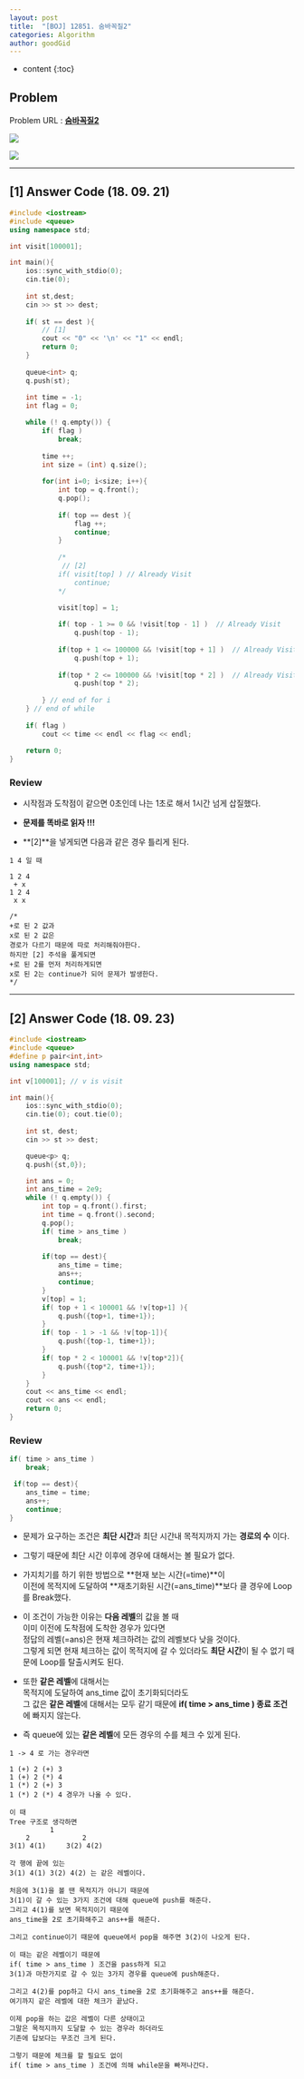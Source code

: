 ```yaml
---
layout: post
title:  "[BOJ] 12851. 숨바꼭질2"
categories: Algorithm
author: goodGid
---
```

* content
{:toc}

## Problem

Problem URL : **[숨바꼭질2](https://www.acmicpc.net/problem/12851)**












![](/assets/img/algorithm/12851_1.png)

![](/assets/img/algorithm/12851_2.png)

---


## [1] Answer Code (18. 09. 21)

``` cpp
#include <iostream>
#include <queue>
using namespace std;

int visit[100001];

int main(){
    ios::sync_with_stdio(0);
    cin.tie(0);
    
    int st,dest;
    cin >> st >> dest;
    
    if( st == dest ){
        // [1]
        cout << "0" << '\n' << "1" << endl;
        return 0;
    }
    
    queue<int> q;
    q.push(st);
    
    int time = -1;
    int flag = 0;

    while (! q.empty()) {
        if( flag )
            break;
        
        time ++;
        int size = (int) q.size();
        
        for(int i=0; i<size; i++){
            int top = q.front();
            q.pop();
            
            if( top == dest ){
                flag ++;
                continue;
            }
    
            /*
             // [2]
            if( visit[top] ) // Already Visit
                continue;
            */

            visit[top] = 1;
            
            if( top - 1 >= 0 && !visit[top - 1] )  // Already Visit
                q.push(top - 1);
            
            if(top + 1 <= 100000 && !visit[top + 1] )  // Already Visit
                q.push(top + 1);
            
            if(top * 2 <= 100000 && !visit[top * 2] )  // Already Visit
                q.push(top * 2);
            
        } // end of for i
    } // end of while
    
    if( flag )
        cout << time << endl << flag << endl;
    
    return 0;
}
```

### Review

* 시작점과 도착점이 같으면 0초인데 나는 1초로 해서 1시간 넘게 삽질했다. 

* **문제를 똑바로 읽자 !!!**

* **[2]**을 넣게되면 다음과 같은 경우 틀리게 된다.

```
1 4 일 때

1 2 4
 + x
1 2 4
 x x

/*
+로 된 2 값과
x로 된 2 값은 
경로가 다르기 때문에 따로 처리해줘야한다.
하지만 [2] 주석을 풀게되면
+로 된 2를 먼저 처리하게되면
x로 된 2는 continue가 되어 문제가 발생한다.
*/
```


---



## [2] Answer Code (18. 09. 23)

``` cpp
#include <iostream>
#include <queue>
#define p pair<int,int>
using namespace std;

int v[100001]; // v is visit

int main(){
    ios::sync_with_stdio(0);
    cin.tie(0); cout.tie(0);
    
    int st, dest;
    cin >> st >> dest;

    queue<p> q;
    q.push({st,0});

    int ans = 0;
    int ans_time = 2e9;
    while (! q.empty()) {
        int top = q.front().first;
        int time = q.front().second;
        q.pop();
        if( time > ans_time )
            break;
        
        if(top == dest){
            ans_time = time;
            ans++;
            continue;
        }
        v[top] = 1;
        if( top + 1 < 100001 && !v[top+1] ){
            q.push({top+1, time+1});
        }
        if( top - 1 > -1 && !v[top-1]){
            q.push({top-1, time+1});
        }
        if( top * 2 < 100001 && !v[top*2]){
            q.push({top*2, time+1});
        }
    }
    cout << ans_time << endl;
    cout << ans << endl;
    return 0;
}
```

### Review

``` cpp
if( time > ans_time )
    break;

 if(top == dest){
    ans_time = time;
    ans++;
    continue;
}
```

* 문제가 요구하는 조건은 **최단 시간**과 최단 시간내 목적지까지 가는 **경로의 수** 이다.

* 그렇기 때문에 최단 시간 이후에 경우에 대해서는 볼 필요가 없다. 

* 가지치기를 하기 위한 방법으로 **현재 보는 시간(=time)**이 <br> 이전에 목적지에 도달하여 **재초기화된 시간(=ans_time)**보다 클 경우에 Loop를 Break했다.

* 이 조건이 가능한 이유는 **다음 레벨**의 값을 볼 때 <br> 이미 이전에 도착점에 도착한 경우가 있다면 <br> 정답의 레벨(=ans)은 현재 체크하려는 값의 레벨보다 낮을 것이다. <br> 그렇게 되면 현재 체크하는 값이 목적지에 갈 수 있더라도 **최단 시간**이 될 수 없기 때문에 Loop를 탈출시켜도 된다.

* 또한 **같은 레벨**에 대해서는 <br> 목적지에 도달하여 ans_time 값이 초기화되더라도 <br> 그 값은 **같은 레벨**에 대해서는 모두 같기 때문에 **if( time > ans_time ) 종료 조건**에 빠지지 않는다.

* 즉 queue에 있는 **같은 레벨**에 모든 경우의 수를 체크 수 있게 된다.


```
1 -> 4 로 가는 경우라면

1 (+) 2 (+) 3
1 (+) 2 (*) 4
1 (*) 2 (+) 3
1 (*) 2 (*) 4 경우가 나올 수 있다.

이 때 
Tree 구조로 생각하면
          1
    2             2 
3(1) 4(1)     3(2) 4(2)

각 행에 끝에 있는
3(1) 4(1) 3(2) 4(2) 는 같은 레벨이다.

처음에 3(1)을 볼 땐 목적지가 아니기 때문에 
3(1)이 갈 수 있는 3가지 조건에 대해 queue에 push를 해준다.
그리고 4(1)를 보면 목적지이기 때문에
ans_time을 2로 초기화해주고 ans++를 해준다. 

그리고 continue이기 때문에 queue에서 pop을 해주면 3(2)이 나오게 된다.

이 때는 같은 레벨이기 때문에 
if( time > ans_time ) 조건을 pass하게 되고 
3(1)과 마찬가지로 갈 수 있는 3가지 경우를 queue에 push해준다.

그리고 4(2)를 pop하고 다시 ans_time을 2로 초기화해주고 ans++를 해준다.
여기까지 같은 레벨에 대한 체크가 끝났다.

이제 pop을 하는 값은 레벨이 다른 상태이고
그말은 목적지까지 도달할 수 있는 경우라 하더라도
기존에 답보다는 무조건 크게 된다.

그렇기 때문에 체크를 할 필요도 없이
if( time > ans_time ) 조건에 의해 while문을 빠져나간다.
```
